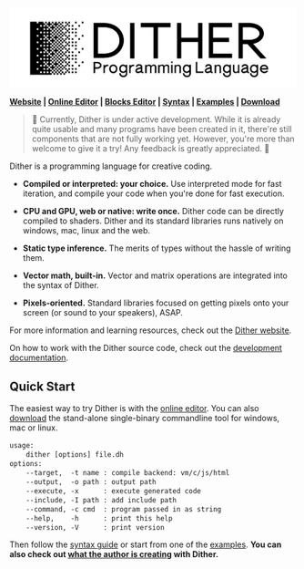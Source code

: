 ![](doc/logo.png)

**[Website](https://dither-lang.netlify.app) | [Online Editor](https://dither-lang.netlify.app/editor.html) | [Blocks Editor](https://dither-lang.netlify.app/blocks.html) | [Syntax](SYNTAX.md) | [Examples](examples) | [Download](https://github.com/LingDong-/dither-lang/releases)**

> 🚧 Currently, Dither is under active development. While it is already quite usable and many programs have been created in it, there're still components that are not fully working yet. However, you're more than welcome to give it a try! Any feedback is greatly appreciated. 🚧

Dither is a programming language for creative coding. 

- **Compiled or interpreted: your choice.** Use interpreted mode for fast iteration, and compile your code when you're done for fast execution.

- **CPU and GPU, web or native: write once.** Dither code can be directly compiled to shaders. Dither and its standard libraries runs natively on windows, mac, linux and the web.

- **Static type inference.** The merits of types without the hassle of writing them.

- **Vector math, built-in.** Vector and matrix operations are integrated into the syntax of Dither.

- **Pixels-oriented.** Standard libraries focused on getting pixels onto your screen (or sound to your speakers), ASAP.

For more information and learning resources, check out the [Dither website](https://dither-lang.netlify.app).

On how to work with the Dither source code, check out the [development documentation](DEVELOPMENT.md).

## Quick Start

The easiest way to try Dither is with the [online editor](https://dither-lang.netlify.app/editor.html). You can also [download](https://github.com/LingDong-/dither-lang/releases) the stand-alone single-binary commandline tool for windows, mac or linux.

```
usage:
    dither [options] file.dh
options:
    --target,  -t name : compile backend: vm/c/js/html
    --output,  -o path : output path
    --execute, -x      : execute generated code
    --include, -I path : add include path
    --command, -c cmd  : program passed in as string
    --help,    -h      : print this help
    --version, -V      : print version
```

Then follow the [syntax guide](SYNTAX.md) or start from one of the [examples](examples). **You can also check out [what the author is creating](https://github.com/LingDong-/dither-sketches) with Dither.**
